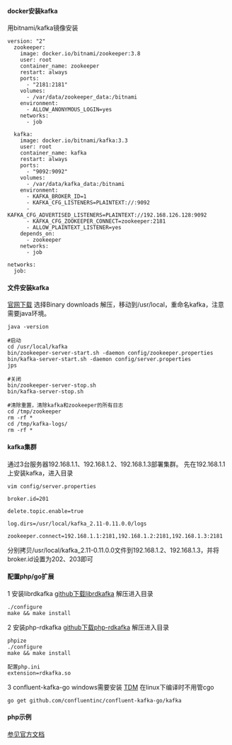 #### **docker安装kafka**
用bitnami/kafka镜像安装
```
version: "2"
  zookeeper:
    image: docker.io/bitnami/zookeeper:3.8
    user: root
    container_name: zookeeper
    restart: always
    ports:
      - "2181:2181"
    volumes:
      - /var/data/zookeeper_data:/bitnami
    environment:
      - ALLOW_ANONYMOUS_LOGIN=yes
    networks:
      - job

  kafka:
    image: docker.io/bitnami/kafka:3.3
    user: root
    container_name: kafka
    restart: always
    ports:
      - "9092:9092"
    volumes:
      - /var/data/kafka_data:/bitnami
    environment:
      - KAFKA_BROKER_ID=1
      - KAFKA_CFG_LISTENERS=PLAINTEXT://:9092
      - KAFKA_CFG_ADVERTISED_LISTENERS=PLAINTEXT://192.168.126.128:9092
      - KAFKA_CFG_ZOOKEEPER_CONNECT=zookeeper:2181
      - ALLOW_PLAINTEXT_LISTENER=yes
    depends_on:
      - zookeeper
    networks:
      - job

networks:
  job:
```

#### **文件安装kafka**
[官网下载](http://kafka.apache.org/downloads) 选择Binary downloads
解压，移动到/usr/local，重命名kafka，注意需要java环境。

```
java -version

#启动
cd /usr/local/kafka
bin/zookeeper-server-start.sh -daemon config/zookeeper.properties
bin/kafka-server-start.sh -daemon config/server.properties
jps

#关闭
bin/zookeeper-server-stop.sh
bin/kafka-server-stop.sh

#清除重置，清除kafka和zookeeper的所有日志
cd /tmp/zookeeper
rm -rf *
cd /tmp/kafka-logs/
rm -rf *
```

#### **kafka集群**
通过3台服务器192.168.1.1、192.168.1.2、192.168.1.3部署集群。
先在192.168.1.1上安装kafka，进入目录
```
vim config/server.properties

broker.id=201

delete.topic.enable=true

log.dirs=/usr/local/kafka_2.11-0.11.0.0/logs

zookeeper.connect=192.168.1.1:2181,192.168.1.2:2181,192.168.1.3:2181
```
分别拷贝/usr/local/kafka_2.11-0.11.0.0文件到192.168.1.2、192.168.1.3，并将broker.id设置为202、203即可


#### **配置php/go扩展**
1 安装librdkafka
[github下载librdkafka](https://github.com/edenhill/librdkafka/releases)
解压进入目录
```
./configure
make && make install
```

2 安装php-rdkafka
[github下载php-rdkafka](https://github.com/arnaud-lb/php-rdkafka/releases)
解压进入目录
```
phpize
./configure
make && make install

配置php.ini
extension=rdkafka.so
```

3 confluent-kafka-go
windows需要安装 [TDM](https://jmeubank.github.io/tdm-gcc/articles/2021-05/10.3.0-release)
在linux下编译时不用管cgo
```
go get github.com/confluentinc/confluent-kafka-go/kafka
```
#### **php示例**
[参见官方文档](https://arnaud.le-blanc.net/php-rdkafka-doc/phpdoc/rdkafka.examples.html)

